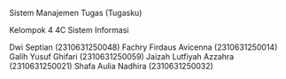 Sistem Manajemen Tugas (Tugasku)

Kelompok 4 4C Sistem Informasi

Dwi Septian	            (2310631250048)
Fachry Firdaus Avicenna	(2310631250014)
Galih Yusuf Ghifari	    (2310631250059)
Jaizah Lutfiyah Azzahra	(2310631250021)
Shafa Aulia Nadhira	    (2310631250032)
